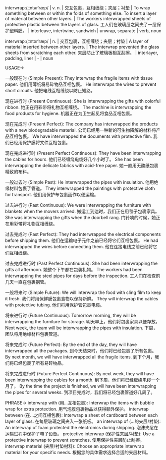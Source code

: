 interwrap:/ˌɪntərˈræp/ | v. n. | 交互包裹，互相缠绕；夹层；衬垫 | To wrap something between or within the folds of something else.  To insert a layer of material between other layers. | The workers interwrapped sheets of protective plastic between the layers of glass. 工人们在玻璃层之间夹了一层保护塑料膜。 |  interleave, intertwine, sandwich | unwrap, separate | verb, noun

interwrap:/ˌɪntərˈræp/ | n. | 交互包裹，互相缠绕；夹层；衬垫 | A layer of material inserted between other layers. | The interwrap prevented the glass sheets from scratching each other. 夹层防止了玻璃板相互刮擦。 | interlayer, padding, liner |  - | noun


USAGE->

一般现在时 (Simple Present):
They interwrap the fragile items with tissue paper.  他们用薄纸将易碎物品互相包裹。
He interwraps the wires to prevent short circuits. 他把电线互相缠绕以防止短路。

现在进行时 (Present Continuous):
She is interwrapping the gifts with colorful ribbon. 她正在用彩带将礼物互相缠绕。
The machine is interwrapping the food products for hygiene. 机器正在为卫生起见将食品互相包裹。

现在完成时 (Present Perfect):
The company has interwrapped the products with a new biodegradable material.  公司已经用一种新的可生物降解的材料将产品互相包裹。
We have interwrapped the documents with protective film. 我们已经用保护膜将文件互相包裹。

现在完成进行时 (Present Perfect Continuous):
They have been interwrapping the cables for hours. 他们已经缠绕电缆好几个小时了。
She has been interwrapping the delicate fabrics with acid-free paper. 她一直用无酸纸包裹精致的布料。

一般过去时 (Simple Past):
He interwrapped the pipes with insulation. 他用绝缘材料包裹了管道。
They interwrapped the paintings with protective cloth for transport. 他们用保护布包裹画作以便运输。

过去进行时 (Past Continuous):
We were interwrapping the furniture with blankets when the movers arrived.  搬运工到达时，我们正在用毯子包裹家具。
She was interwrapping the gifts when the doorbell rang.  门铃响的时候，她正在用彩带将礼物互相缠绕。

过去完成时 (Past Perfect):
They had interwrapped the electrical components before shipping them. 他们在运输电子元件之前已经将它们互相包裹。
He had interwrapped the wires before connecting them.  他在连接电线之前已经将它们互相缠绕。


过去完成进行时 (Past Perfect Continuous):
She had been interwrapping the gifts all afternoon. 她整个下午都在包装礼物。
The workers had been interwrapping the steel pipes for days before the inspection. 工人们在检查前几天一直在包裹钢管。

一般将来时 (Simple Future):
We will interwrap the food with cling film to keep it fresh. 我们将用保鲜膜包裹食物以保持新鲜。
They will interwrap the cables with protective tubing. 他们将用保护管包裹电缆。


将来进行时 (Future Continuous):
Tomorrow morning, they will be interwrapping the furniture for storage. 明天早上，他们将包裹家具以便存放。
Next week, the team will be interwrapping the pipes with insulation. 下周，团队将用绝缘材料包裹管道。


将来完成时 (Future Perfect):
By the end of the day, they will have interwrapped all the packages. 到今天结束时，他们将已经包裹了所有包裹。
By next month, we will have interwrapped all the fragile items. 到下个月，我们将已经包裹了所有易碎物品。

将来完成进行时 (Future Perfect Continuous):
By next week, they will have been interwrapping the cables for a month. 到下周，他们将已经缠绕电缆一个月了。
By the time the project is finished, we will have been interwrapping the pipes for several weeks. 到项目完成时，我们将已经包裹管道好几周了。



PHRASE->
interwrap with (用...互相包裹):  Interwrap the items with bubble wrap for extra protection. 用气泡膜包裹物品以获得额外保护。
interwrap between (在...之间互相包裹): Interwrap a sheet of cardboard between each layer of glass. 在每层玻璃之间夹入一张纸板。
an interwrap of (…的夹层/衬垫):  An interwrap of foam protected the electronics during shipping. 泡沫夹层在运输过程中保护了电子设备。
protective interwrap (保护性夹层/衬垫):  Use a protective interwrap to prevent scratches. 使用保护性夹层防止刮擦。
interwrap material (夹层/衬垫材料):  Choose an appropriate interwrap material for your specific needs. 根据您的具体需求选择合适的夹层材料。
